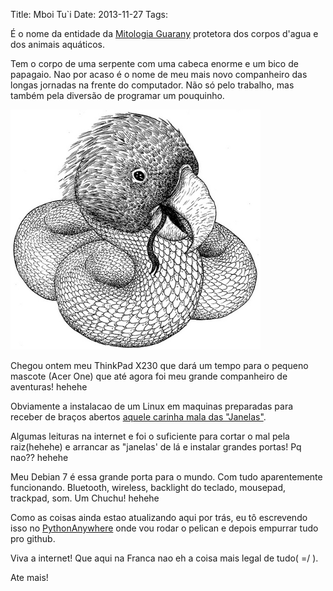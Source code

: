 Title: Mboi Tu`i
Date: 2013-11-27
Tags:

É o nome da entidade da [Mitologia Guarany](http://pt.wikipedia.org/wiki/Mboi_Tu'i) protetora dos corpos d'agua e dos animais aquáticos. 

Tem o corpo de uma serpente com uma cabeca enorme e um bico de papagaio. Nao por acaso é o nome de meu mais novo companheiro das longas jornadas na frente do computador. Não só pelo trabalho, mas também pela diversão de programar um pouquinho.

<img src="images/mboi.jpg" alt="Mboi" style="width: 400px; background-position: center;"/>

Chegou ontem meu ThinkPad X230 que dará um tempo para o pequeno mascote (Acer One) que até agora foi meu grande companheiro de aventuras! hehehe

Obviamente a instalacao de um Linux em maquinas preparadas para receber de braços abertos [aquele carinha mala das "Janelas"](http://desciclopedia.org/wiki/Windows).

Algumas leituras na internet e foi o suficiente para cortar o mal pela raiz(hehehe) e arrancar as "janelas' de lá e instalar grandes portas! Pq nao?? hehehe

Meu Debian 7 é essa grande porta para o mundo. Com tudo aparentemente funcionando. Bluetooth, wireless, backlight do teclado, mousepad, trackpad, som. Um Chuchu! hehehe

Como as coisas ainda estao atualizando aqui por trás, eu tô escrevendo isso no [PythonAnywhere](pythonanywhere.com) onde vou rodar o pelican e depois empurrar tudo pro github.

Viva a internet! Que aqui na Franca nao eh a coisa mais legal de tudo( =/ ).

Ate mais!
